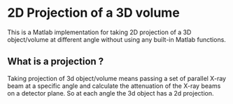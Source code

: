 # 2D Projection of a 3D volume 

This is a Matlab implementation for taking 2D projection of a 3D object/volume at different angle without using any built-in Matlab functions. 

## What is a projection ?
Taking projection of 3d object/volume means passing a set of parallel X-ray beam at a specific angle and calculate the attenuation of the X-ray beams on a detector plane. So at each angle the 3d object has a 2d projection.   
